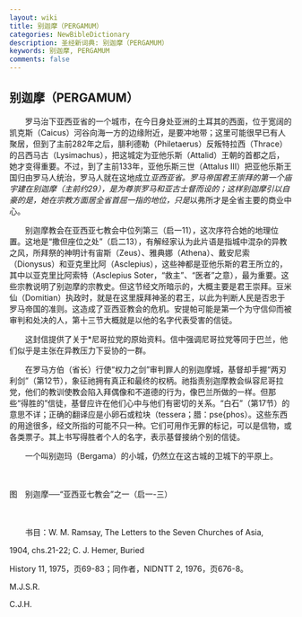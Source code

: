 ```yaml
---
layout: wiki
title: 别迦摩（PERGAMUM）
categories: NewBibleDictionary
description: 圣经新词典: 别迦摩（PERGAMUM）
keywords: 别迦摩, PERGAMUM
comments: false
---
```


## 别迦摩（PERGAMUM）

　　罗马治下亚西亚省的一个城市，在今日身处亚洲的土耳其的西面，位于宽阔的凯克斯（Caicus）河谷向海一方的边缘附近，是要冲地带；这里可能很早已有人聚居，但到了主前282年之后，腓利德勒（Philetaerus）反叛特拉西（Thrace）的吕西马古（Lysimachus），把这城定为亚他乐斯（Attalid）王朝的首都之后，她才变得重要。不过，到了主前133年，亚他乐斯三世（Attalus III）把亚他乐斯王国归由罗马人统治，罗马人就在这地成立*亚西亚省。罗马帝国君王崇拜的第一个庙宇建在别迦摩（主前约29），是为尊崇罗马和亚古士督而设的；这样别迦摩引以自豪的是，她在宗教方面居全省首屈一指的地位，只是*以弗所才是全省主要的商业中心。

　　别迦摩教会在亚西亚七教会中位列第三（启一11），这次序符合她的地理位置。这地是“撒但座位之处”（启二13），有解经家认为此片语是指城中混杂的异教之风，所拜祭的神明计有宙斯（Zeus）、雅典娜（Athena）、戴安尼索（Dionysus）和亚克里比阿（Asclepius），这些神都是亚他乐斯的君王所立的，其中以亚克里比阿索特（Asclepius Soter，“救主”、“医者”之意），最为重要。这些宗教说明了别迦摩的宗教史。但这节经文所暗示的，大概主要是君王崇拜。豆米仙（Domitian）执政时，就是在这里膜拜神圣的君王，以此为判断人民是否忠于罗马帝国的准则。这造成了亚西亚教会的危机。安提帕可能是第一个为守信仰而被审判和处决的人，第十三节大概就是以他的名字代表受害的信徒。

　　这封信提供了关于*尼哥拉党的原始资料。信中强调尼哥拉党等同于巴兰，他们似乎是主张在异教压力下妥协的一群。

　　在罗马方伯（省长）行使“权力之剑”审判罪人的别迦摩城，基督却手握“两刃利剑”（第12节），象征祂拥有真正和最终的权柄。祂指责别迦摩教会纵容尼哥拉党，他们的教训使教会陷入拜偶像和不道德的行为，像巴兰所做的一样。但那些“得胜的”信徒，基督应许在他们心中与他们有密切的关系。“白石”（第17节）的意思不详；正确的翻译应是小卵石或粒块（tessera；腊：pse{phos）。这些东西的用途很多，经文所指的可能不只一种。它们可用作无罪的标记，可以是信物，或各类票子。其上书写得胜者个人的名字，表示基督接纳个别的信徒。

　　一个叫别迦玛（Bergama）的小城，仍然立在这古城的卫城下的平原上。

　









图　别迦摩──“亚西亚七教会”之一（启一-三）

　

　　书目：W. M. Ramsay, The Letters to the Seven Churches of Asia,

1904, chs.21-22; C. J. Hemer, Buried

History 11, 1975，页69-83；同作者，NIDNTT 2, 1976，页676-8。

M.J.S.R.

C.J.H.






